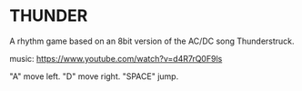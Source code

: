 # THUNDER

A rhythm game based on an 8bit version of the AC/DC song Thunderstruck.

music: 
https://www.youtube.com/watch?v=d4R7rQ0F9ls

"A" move left.
"D" move right.
"SPACE" jump.
